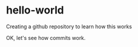 # hello-world
Creating a github repository to learn how this works

OK, let's see how commits work.
